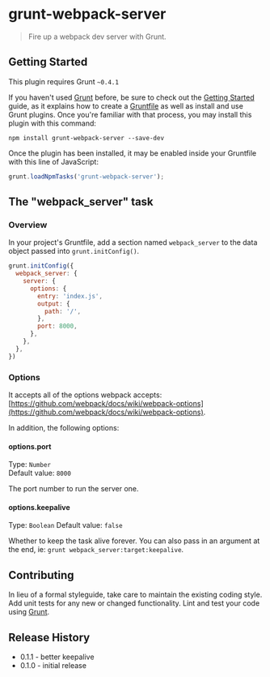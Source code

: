 # grunt-webpack-server

> Fire up a webpack dev server with Grunt.

## Getting Started
This plugin requires Grunt `~0.4.1`

If you haven't used [Grunt](http://gruntjs.com/) before, be sure to check out the [Getting Started](http://gruntjs.com/getting-started) guide, as it explains how to create a [Gruntfile](http://gruntjs.com/sample-gruntfile) as well as install and use Grunt plugins. Once you're familiar with that process, you may install this plugin with this command:

```shell
npm install grunt-webpack-server --save-dev
```

Once the plugin has been installed, it may be enabled inside your Gruntfile with this line of JavaScript:

```js
grunt.loadNpmTasks('grunt-webpack-server');
```

## The "webpack_server" task

### Overview
In your project's Gruntfile, add a section named `webpack_server` to the data object passed into `grunt.initConfig()`.

```js
grunt.initConfig({
  webpack_server: {
    server: {
      options: {
        entry: 'index.js',
        output: {
          path: '/',
        },
        port: 8000,
      },
    },
  },
})
```

### Options

It accepts all of the options webpack accepts: [https://github.com/webpack/docs/wiki/webpack-options](https://github.com/webpack/docs/wiki/webpack-options).

In addition, the following options:

#### options.port
Type: `Number`  
Default value: `8000`

The port number to run the server one.

#### options.keepalive
Type: `Boolean`
Default value: `false`

Whether to keep the task alive forever. You can also pass in an argument at the end, ie: `grunt webpack_server:target:keepalive`.

## Contributing
In lieu of a formal styleguide, take care to maintain the existing coding style. Add unit tests for any new or changed functionality. Lint and test your code using [Grunt](http://gruntjs.com/).

## Release History
* 0.1.1 - better keepalive
* 0.1.0 - initial release
